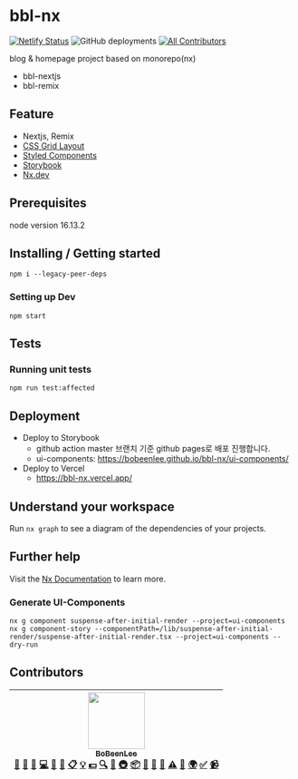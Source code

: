 # bbl-nx

[![Netlify Status](https://api.netlify.com/api/v1/badges/9df06975-e9cf-4761-bf57-48f6f970c96b/deploy-status)](https://app.netlify.com/sites/bbl/deploys)
![GitHub deployments](https://img.shields.io/github/deployments/BoBeenLee/bbl-nx/production?label=vercel&logo=vercel&logoColor=white)
[![All Contributors](https://img.shields.io/badge/all_contributors-1-orange.svg?style=flat-square)](#contributors)

blog & homepage project based on monorepo(nx)

- bbl-nextjs
- bbl-remix

## Feature

- Nextjs, Remix
- [CSS Grid Layout](https://www.youtube.com/watch?v=7kVeCqQCxlk)
- [Styled Components](https://github.com/styled-components/styled-components)
- [Storybook](https://github.com/storybooks/storybook)
- [Nx.dev](https://nx.dev/)

## Prerequisites

node version 16.13.2

## Installing / Getting started

```shell
npm i --legacy-peer-deps
```

### Setting up Dev

```shell
npm start
```

## Tests

### Running unit tests

```shell
npm run test:affected
```

## Deployment

- Deploy to Storybook
  - github action master 브랜치 기준 github pages로 배포 진행합니다.
  - ui-components: https://bobeenlee.github.io/bbl-nx/ui-components/
- Deploy to Vercel
  - https://bbl-nx.vercel.app/
  
## Understand your workspace

Run `nx graph` to see a diagram of the dependencies of your projects.

## Further help

Visit the [Nx Documentation](https://nx.dev) to learn more.

### Generate UI-Components
```
nx g component suspense-after-initial-render --project=ui-components
nx g component-story --componentPath=/lib/suspense-after-initial-render/suspense-after-initial-render.tsx --project=ui-components --dry-run
```

## Contributors

<!-- ALL-CONTRIBUTORS-LIST:START - Do not remove or modify this section -->
<!-- prettier-ignore -->
| [<img src="https://avatars0.githubusercontent.com/u/1489321?v=4" width="100px;"/><br /><sub><b>BoBeenLee</b></sub>](https://bbl.netlify.com/)<br />[💬](#question-BoBinLee "Answering Questions") [📝](#blog-BoBinLee "Blogposts") [🐛](https://github.com/BoBinLee/asking-price/issues?q=author%3ABoBinLee "Bug reports") [💻](https://github.com/BoBinLee/asking-price/commits?author=BoBinLee "Code") [🎨](#design-BoBinLee "Design") [📖](https://github.com/BoBinLee/asking-price/commits?author=BoBinLee "Documentation") [📋](#eventOrganizing-BoBinLee "Event Organizing") [💡](#example-BoBinLee "Examples") [💵](#financial-BoBinLee "Financial") [🔍](#fundingFinding-BoBinLee "Funding Finding") [🤔](#ideas-BoBinLee "Ideas, Planning, & Feedback") [🚇](#infra-BoBinLee "Infrastructure (Hosting, Build-Tools, etc)") [📦](#platform-BoBinLee "Packaging/porting to new platform") [🔌](#plugin-BoBinLee "Plugin/utility libraries") [👀](#review-BoBinLee "Reviewed Pull Requests") [📢](#talk-BoBinLee "Talks") [⚠️](https://github.com/BoBinLee/asking-price/commits?author=BoBinLee "Tests") [🔧](#tool-BoBinLee "Tools") [🌍](#translation-BoBinLee "Translation") [✅](#tutorial-BoBinLee "Tutorials") [📹](#video-BoBinLee "Videos") |
| :---: |
<!-- ALL-CONTRIBUTORS-LIST:END -->